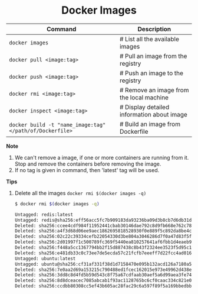 <h1 align="center"> Docker Images </h1>

| Command                                                  | Description                                |
| -------------------------------------------------------- | ------------------------------------------ |
| `docker images`                                          | # List all the available images            |
| `docker pull <image:tag>`                                | # Pull an image from the registry          |
| `docker push <image:tag>`                                | # Push an image to the registry            |
| `docker rmi <image:tag>`                                 | # Remove an image from the local machine   |
| `docker inspect <image:tag>`                             | # Display detailed information about image |
| `docker build -t "name_image:tag" </path/of/Dockerfile>` | # Build an image from Dockerfile           |


**Note**

1. We can't remove a image, if one or more containers are running from it. Stop and remove the containers before removing the image.
2. If no tag is given in command, then 'latest' tag will be used.


**Tips**

1. Delete all the images
    `docker rmi $(docker images -q)`

    ```bash
    $ docker rmi $(docker images -q)

    Untagged: redis:latest
    Untagged: redis@sha256:eff56acc5fc7b909183da93236ba09d3b8cb7d6db31d5b25e9a46dac9b5e699b
    Deleted: sha256:ccee4cdf984f11952441cbab30146dae792c8d9fb668e762c78a49e7db858082
    Deleted: sha256:a4f3d68d06ee9aec1862695818528930f0e889f5c892da8be4c06759dc2e8f86
    Deleted: sha256:02c22c39334cefb22054330d3be804a3046286d7f0a47d83f5f25be13f4e635e
    Deleted: sha256:2d01997f1c500789fc369f5440ea810257641af6fbb1d4eaeb9558d94ea8879d
    Deleted: sha256:f448a5cc1367794bb2f15d887438c8b43f2324ee3523f5d95c15997685cc816d
    Deleted: sha256:e481db33c0c73ee7de5ecda57c21fcfb7eeeff7d22fcc4ad0166b0bf64a63a32
    Untagged: ubuntu:latest
    Untagged: ubuntu@sha256:cf31af331f38d1d7158470e095b132acd126a7180a54f263d386da88eb681d93
    Deleted: sha256:7e0aa2d69a153215c790488ed1fcec162015e973e49962d438e18249d16fa9bd
    Deleted: sha256:3dd8c8d4fd5b59d543c8f75a67cdfaab30aef5a6d99aea3fe74d8cc69d4e7bf2
    Deleted: sha256:8d8dceacec7085abcab1f93ac1128765bc6cf0caac334c821e01546bd96eb741
    Deleted: sha256:ccdbb80308cc5ef43b605ac28fac29c6a597f89f5a169bbedbb8dec29c987439
    ```